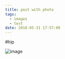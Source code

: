 ```yaml
---
title: post with photo
tags:
  - images
  - test
date: 2016-05-31 17:57:09
---
```



#hip

![image](/images/img.jpg)

